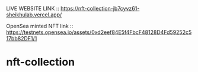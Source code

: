 LIVE WEBSITE LINK ::  https://nft-collection-jb7cyvz61-sheikhulab.vercel.app/

OpenSea minted NFT link ::   https://testnets.opensea.io/assets/0xd2eef84E5f4FbcF48128D4Fd59252c517bb82DF1/1 

# nft-collection
